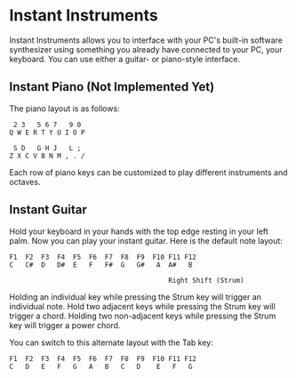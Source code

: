 # Instant Instruments

Instant Instruments allows you to interface with your PC's built-in software
synthesizer using something you already have connected to your PC, your
keyboard. You can use either a guitar- or piano-style interface.

## Instant Piano (Not Implemented Yet)

The piano layout is as follows:

     2 3   5 6 7   9 0
    Q W E R T Y U I O P

     S D   G H J   L ;
    Z X C V B N M , . /

Each row of piano keys can be customized to play different instruments and
octaves.

## Instant Guitar

Hold your keyboard in your hands with the top edge resting in your left palm.
Now you can play your instant guitar. Here is the default note layout:

    F1  F2  F3  F4  F5  F6  F7  F8  F9  F10 F11 F12
	C   C#  D   D#  E   F   F#  G   G#   A  A#   B

	                                        Right Shift (Strum)

Holding an individual key while pressing the Strum key will trigger an
individual note. Hold two adjacent keys while pressing the Strum key will
trigger a chord. Holding two non-adjacent keys while pressing the Strum key will
trigger a power chord.

You can switch to this alternate layout with the Tab key:

    F1  F2  F3  F4  F5  F6  F7  F8  F9  F10 F11 F12
    C   D   E   F   G   A   B   C   D    E   F   G
